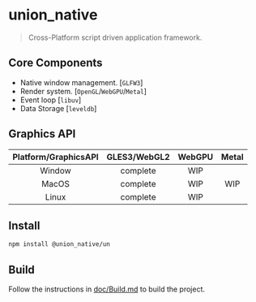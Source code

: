 union_native
==========

> Cross-Platform script driven application framework.

## Core Components
- Native window management. [`GLFW3`]
- Render system. [`OpenGL`/`WebGPU`/`Metal`]
- Event loop [`libuv`]
- Data Storage [`leveldb`]

## Graphics API
|Platform/GraphicsAPI|GLES3/WebGL2|WebGPU|Metal|
|:----:|:------:|:---:|:---:|
|Window|complete|  WIP|     |
| MacOS|complete|  WIP|  WIP|
| Linux|complete|  WIP|     |

## Install
```bash
npm install @union_native/un
```

## Build
Follow the instructions in [doc/Build.md](doc/Build.md) to build the project.